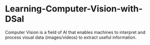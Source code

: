 # Learning-Computer-Vision-with-DSal
Computer Vision is a field of AI that enables machines to interpret and process visual data (images/videos) to extract useful information.
